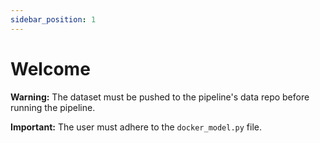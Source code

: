 ```yaml
---
sidebar_position: 1
---
```


# Welcome

**Warning:** The dataset must be pushed to the pipeline's data repo before running the pipeline.

**Important:** The user must adhere to the `docker_model.py` file.
